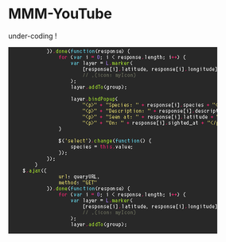 # MMM-YouTube

under-coding !

![](https://raw.githubusercontent.com/bugsounet/coding/main/undercoding.gif)
